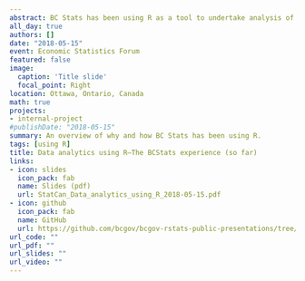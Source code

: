 ```yaml
---
abstract: BC Stats has been using R as a tool to undertake analysis of socio-demographic, economic, and survey data since 2016. In the two years since then, we have made significant progress in adopting R, streamlining our workflow and moving towards more reproducible and repeatable work. This talk gives some highlights of that work, and acknowledges some of the key enablers that allowed BC Stats staff to begin using R and other elements in the R ecosystem.
all_day: true
authors: []
date: "2018-05-15"
event: Economic Statistics Forum
featured: false
image:
  caption: 'Title slide'
  focal_point: Right
location: Ottawa, Ontario, Canada
math: true
projects:
- internal-project
#publishDate: "2018-05-15"
summary: An overview of why and how BC Stats has been using R.
tags: [using R]
title: Data analytics using R—The BCStats experience (so far)
links:
- icon: slides
  icon_pack: fab
  name: Slides (pdf)
  url: StatCan_Data_analytics_using_R_2018-05-15.pdf
- icon: github
  icon_pack: fab
  name: GitHub
  url: https://github.com/bcgov/bcgov-rstats-public-presentations/tree/master/2018-05-15_StatCan_EconStatsForum
url_code: ""
url_pdf: ""
url_slides: ""
url_video: ""
---
```



